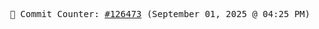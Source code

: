 <p align="center">
    <samp>
        📮 Commit Counter: <a href="https://github.com/Javascript-void0/Javascript-void0/commits/main">#126473</a> (September 01, 2025 @ 04:25 PM)
    </samp>
</p>